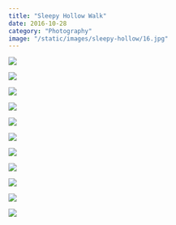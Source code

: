 ```yaml
---
title: "Sleepy Hollow Walk"
date: 2016-10-28
category: "Photography"
image: "/static/images/sleepy-hollow/16.jpg"
---
```


![](/static/images/sleepy-hollow/16.jpg)

![](/static/images/sleepy-hollow/1.jpg)

![](/static/images/sleepy-hollow/3.jpg)

![](/static/images/sleepy-hollow/6.jpg)

![](/static/images/sleepy-hollow/14.jpg)

![](/static/images/sleepy-hollow/2.jpg)

![](/static/images/sleepy-hollow/9.jpg)

![](/static/images/sleepy-hollow/8.jpg)

![](/static/images/sleepy-hollow/15.jpg)

![](/static/images/sleepy-hollow/13.jpg)

![](/static/images/sleepy-hollow/11.jpg)
